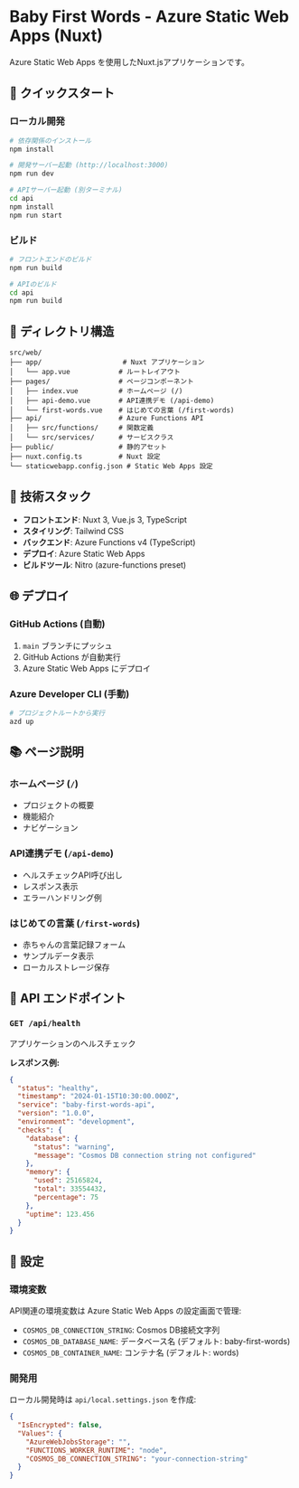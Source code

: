 # Baby First Words - Azure Static Web Apps (Nuxt)

Azure Static Web Apps を使用したNuxt.jsアプリケーションです。

## 🚀 クイックスタート

### ローカル開発

```bash
# 依存関係のインストール
npm install

# 開発サーバー起動 (http://localhost:3000)
npm run dev

# APIサーバー起動 (別ターミナル)
cd api
npm install
npm run start
```

### ビルド

```bash
# フロントエンドのビルド
npm run build

# APIのビルド
cd api
npm run build
```

## 📁 ディレクトリ構造

```
src/web/
├── app/                    # Nuxt アプリケーション
│   └── app.vue            # ルートレイアウト
├── pages/                 # ページコンポーネント
│   ├── index.vue          # ホームページ (/)
│   ├── api-demo.vue       # API連携デモ (/api-demo)
│   └── first-words.vue    # はじめての言葉 (/first-words)
├── api/                   # Azure Functions API
│   ├── src/functions/     # 関数定義
│   └── src/services/      # サービスクラス
├── public/                # 静的アセット
├── nuxt.config.ts         # Nuxt 設定
└── staticwebapp.config.json # Static Web Apps 設定
```

## 🔧 技術スタック

- **フロントエンド**: Nuxt 3, Vue.js 3, TypeScript
- **スタイリング**: Tailwind CSS
- **バックエンド**: Azure Functions v4 (TypeScript)
- **デプロイ**: Azure Static Web Apps
- **ビルドツール**: Nitro (azure-functions preset)

## 🌐 デプロイ

### GitHub Actions (自動)

1. `main` ブランチにプッシュ
2. GitHub Actions が自動実行
3. Azure Static Web Apps にデプロイ

### Azure Developer CLI (手動)

```bash
# プロジェクトルートから実行
azd up
```

## 📚 ページ説明

### ホームページ (`/`)
- プロジェクトの概要
- 機能紹介
- ナビゲーション

### API連携デモ (`/api-demo`)
- ヘルスチェックAPI呼び出し
- レスポンス表示
- エラーハンドリング例

### はじめての言葉 (`/first-words`)
- 赤ちゃんの言葉記録フォーム
- サンプルデータ表示
- ローカルストレージ保存

## 🔌 API エンドポイント

### `GET /api/health`
アプリケーションのヘルスチェック

**レスポンス例:**
```json
{
  "status": "healthy",
  "timestamp": "2024-01-15T10:30:00.000Z",
  "service": "baby-first-words-api",
  "version": "1.0.0",
  "environment": "development",
  "checks": {
    "database": {
      "status": "warning",
      "message": "Cosmos DB connection string not configured"
    },
    "memory": {
      "used": 25165824,
      "total": 33554432,
      "percentage": 75
    },
    "uptime": 123.456
  }
}
```

## 📝 設定

### 環境変数

API関連の環境変数は Azure Static Web Apps の設定画面で管理:

- `COSMOS_DB_CONNECTION_STRING`: Cosmos DB接続文字列
- `COSMOS_DB_DATABASE_NAME`: データベース名 (デフォルト: baby-first-words)
- `COSMOS_DB_CONTAINER_NAME`: コンテナ名 (デフォルト: words)

### 開発用

ローカル開発時は `api/local.settings.json` を作成:

```json
{
  "IsEncrypted": false,
  "Values": {
    "AzureWebJobsStorage": "",
    "FUNCTIONS_WORKER_RUNTIME": "node",
    "COSMOS_DB_CONNECTION_STRING": "your-connection-string"
  }
}
```
